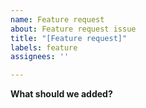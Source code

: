 ```yaml
---
name: Feature request
about: Feature request issue
title: "[Feature request]"
labels: feature
assignees: ''

---
```


**What should we added?**
